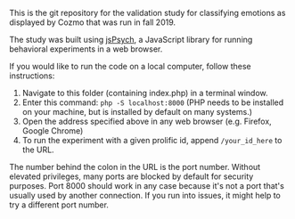This is the git repository for the validation study for classifying emotions as displayed by Cozmo that was run in fall 2019.

The study was built using [jsPsych](https://github.com/jspsych/jsPsych), a JavaScript library for running behavioral experiments in a web browser.

If you would like to run the code on a local computer, follow these instructions:

1) Navigate to this folder (containing index.php) in a terminal window.
2) Enter this command: `php -S localhost:8000` (PHP needs to be installed on your machine, but is installed by default on many systems.)
3) Open the address specified above in any web browser (e.g. Firefox, Google Chrome)
4) To run the experiment with a given prolific id, append `/your_id_here` to the URL.

The number behind the colon in the URL is the port number. Without elevated privileges, many ports are blocked by default for security purposes. Port 8000 should work in any case because it's not a port that's usually used by another connection. If you run into issues, it might help to try a different port number.